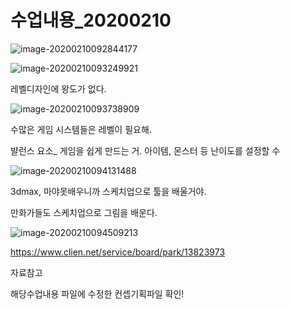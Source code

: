 # 수업내용_20200210



![image-20200210092844177](C:\Users\student\AppData\Roaming\Typora\typora-user-images\image-20200210092844177.png)



![image-20200210093249921](C:\Users\student\AppData\Roaming\Typora\typora-user-images\image-20200210093249921.png)

레벨디자인에 왕도가 없다.

![image-20200210093738909](C:\Users\student\AppData\Roaming\Typora\typora-user-images\image-20200210093738909.png)

수많은 게임 시스템들은 레벨이 필요해. 

뱔런스 요소_ 게임을 쉽게 만드는 거. 아이템, 몬스터 등 난이도를 설정할 수 

![image-20200210094131488](C:\Users\student\AppData\Roaming\Typora\typora-user-images\image-20200210094131488.png)

3dmax, 마야못배우니까 스케치업으로 툴을 배울거야. 

만화가들도 스케치업으로 그림을 배운다. 

![image-20200210094509213](C:\Users\student\AppData\Roaming\Typora\typora-user-images\image-20200210094509213.png)

https://www.clien.net/service/board/park/13823973

자료참고



해당수업내용 파일에 수정한 컨셉기획파일 확인!